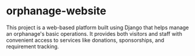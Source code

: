 # orphanage-website
This project is a web-based platform built using Django that helps manage an orphanage's basic operations. It provides both visitors and staff with convenient access to services like donations, sponsorships, and requirement tracking. 
